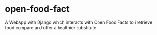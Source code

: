 # open-food-fact
A WebApp with Django which interacts with Open Food Facts to i retrieve food compare and offer a healthier substitute
